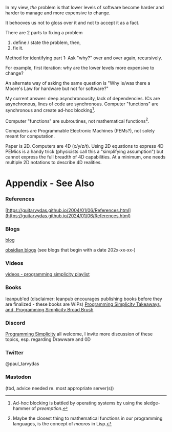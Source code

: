 In my view, *the* problem is that lower levels of software become harder and harder to manage and more expensive to change. 

It behooves us not to gloss over it and not to accept it as a fact.

There are 2 parts to fixing a problem 
1. define / state the problem, then,
2. fix it. 

Method for identifying part 1: Ask "why?" over and over again, recursively. 

For example, first iteration: why are the lower levels more expensive to change?

An alternate way of asking the same question is "Why is/was there a Moore's Law for hardware but not for software?"

My current answer: deep asynchronousity, lack of dependencies. ICs are asynchronous, lines of code are synchronous. Computer "functions" are synchronous and create ad-hoc blocking[^preemption].  

[^preemption]: Ad-hoc blocking is battled by operating systems by using the sledge-hammer of *preemption*. 

Computer "functions" are subroutines, not mathematical functions[^macros].

[^macros]: Maybe the closest thing to mathematical functions in our programming languages, is the concept of *macros* in Lisp.

Computers are Programmable Electronic Machines (PEMs?), not solely meant for computation.

Paper is 2D. Computers are 4D (x/y/z/t). Using 2D equations to express 4D PEMics is a handy trick (physicists call this a "simplifying assumption") but cannot express the full breadth of 4D capabilities.  At a minimum, one needs multiple 2D notations to describe 4D realities.

# Appendix - See Also

### References

[https://guitarvydas.github.io/2004/01/06/References.html](https://guitarvydas.github.io/2024/01/06/References.html)

### Blogs
[blog](https://guitarvydas.github.io/)

[obsidian blogs](https://publish.obsidian.md/programmingsimplicity) (see blogs that begin with a date 202x-xx-xx-)
### Videos
[videos - programming simplicity playlist](https://www.youtube.com/@programmingsimplicity2980)
### Books
leanpub'ed (disclaimer: leanpub encourages publishing books before they are finalized - these books are WIPs)
[Programming Simplicity Takeaways, and, Programming Simplicity Broad Brush](https://leanpub.com/u/paul-tarvydas)
### Discord
[Programming Simplicity](https://discord.gg/Jjx62ypR) all welcome, I invite more discussion of these topics, esp. regarding Drawware and 0D
### Twitter
@paul_tarvydas
### Mastodon
(tbd, advice needed re. most appropriate server(s))

<script src="https://utteranc.es/client.js" 
        repo="guitarvydas/guitarvydas.github.io" 
        issue-term="pathname" 
        theme="github-light" 
        crossorigin="anonymous" 
        async> 
</script> 
